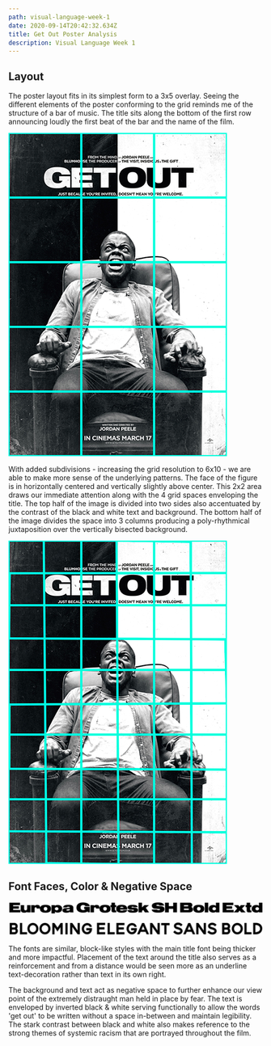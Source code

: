 ```yaml
---
path: visual-language-week-1
date: 2020-09-14T20:42:32.634Z
title: Get Out Poster Analysis
description: Visual Language Week 1
---
```

## Layout

The poster layout fits in its simplest form to a 3x5 overlay. Seeing the different elements of the poster conforming to the grid reminds me of the structure of a bar of music. The title sits along the bottom of the first row announcing loudly the first beat of the bar and the name of the film.

![get out poster](../assets/getoutgrid.png "Get out poster")

With added subdivisions - increasing the grid resolution to 6x10 - we are able to make more sense of the underlying patterns. The face of the figure is in horizontally centered and vertically slightly above center.  This 2x2 area draws our immediate attention along with the 4 grid spaces enveloping the title. The top half of the image is divided into two sides also accentuated by the contrast of the black and white text and background. The bottom half of the image divides the space into 3 columns producing a poly-rhythmical juxtaposition over the vertically bisected background.

![get out with 6x10 grid overlay](../assets/getoutgrid6x10.jpg "get out grid 6x10")

## Font Faces, Color & Negative Space

![title main font](../assets/titlefont.jpg "title font 1")

![title secondary font](../assets/titlefont2.jpg "title font 2")

The fonts are similar, block-like styles with the main title font being thicker and more impactful. Placement of the text around the title also serves as a reinforcement and from a distance would be seen more as an underline text-decoration rather than text in its own right.

The background and text act as negative space to further enhance our view point of the extremely distraught man held in place by fear. The text is enveloped by inverted black & white serving functionally to allow the words 'get out' to be written without a space in-between and maintain legibility. The stark contrast between black and white also makes reference to the strong themes of systemic racism that are portrayed throughout the film.